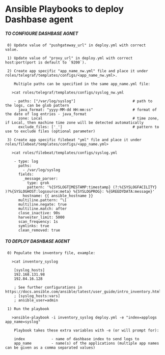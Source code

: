 # Ansible Playbooks to deploy Dashbase agent

##### TO CONFIGURE DASHBASE AGNET #####

     0) Update value of "pushgateway_url" in deploy.yml with correct value.

     1) Update value of "proxy_url" in deploy.yml with correct host:port(port is default to `9200`).

     2) Create app specific "app_name_nw.yml" file and place it under roles/telegraf/templates/configs/<app_name_nw.yml>.

        Multiple paths can be specified in the same app_name.yml file:

       >cat roles/telegraf/templates/configs/syslog_nw.yml

        - paths: ["/var/log/syslog"]                          # path to the logs, can be glob pattern
          java_format: "yyyy-MM-dd HH:mm:ss"                  # format of the date of log entries - java_format
          zone: Local                                         # time zone, if Local, then machine time zone will be detected automatically
          exclude_files: ['_']                                # pattern to use to exclude files (optional parameter)

     3) Create app specific filebeat "yml" file and place it under roles/filebeat/templates/configs/<app_name.yml>

       >cat roles/filebeat/templates/configs/syslog.yml

        - type: log
          paths:
            - /var/log/syslog
          fields:
            _message_parser:
              type: grok
              pattern: '%{SYSLOGTIMESTAMP:timestamp} (?:%{SYSLOGFACILITY} )?%{SYSLOGHOST:logsource:meta} %{SYSLOGPROG}: %{GREEDYDATA:message}'
            hostname: {{ ansible_hostname }}
          multiline.pattern: ^\[
          multiline.negate: true
          multiline.match: after
          close_inactive: 90s
          harvester_limit: 5000
          scan_frequency: 1s
          symlinks: true
          clean_removed: true

##### TO DEPLOY DASHBASE AGENT #####

     0) Populate the inventory file, example:

       >cat inventory_syslog

        [syslog_hosts]
        192.168.131.98
        192.84.16.128

        ; See further configurations in https://docs.ansible.com/ansible/latest/user_guide/intro_inventory.html
        ; [syslog_hosts:vars]
        ; ansible_user=admin

     1) Run the playbook

       >ansible-playbook -i inventory_syslog deploy.yml -e "index=applogs app_name=syslog"

        Playbook takes these extra variables with -e (or will prompt for):

        index            - name of dashbase index to send logs to
        app_name         - name(s) of the applications (multiple app names can be given as a comma separated values)
